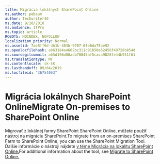 ```yaml
---
title: Migrácia lokálnych SharePoint Online
ms.author: pebaum
author: Techwriter40
ms.date: 9/10/2018
ms.audience: ITPro
ms.topic: article
ROBOTS: NOINDEX, NOFOLLOW
localization_priority: Normal
ms.assetid: 7ae8ff6d-db1b-403b-9707-6fe6da75be92
ms.openlocfilehash: a063184a4662bc311c91b50a62456f40728b854d
ms.sourcegitcommit: a65d196d00adb70045af5caca9828fe44b951f61
ms.translationtype: MT
ms.contentlocale: sk-SK
ms.lasthandoff: 09/04/2019
ms.locfileid: "36754063"
---
```

# <a name="migrate-on-premises-to-sharepoint-online"></a><span data-ttu-id="4c3f9-102">Migrácia lokálnych SharePoint Online</span><span class="sxs-lookup"><span data-stu-id="4c3f9-102">Migrate On-premises to SharePoint Online</span></span>

<span data-ttu-id="4c3f9-103">Migrovať z lokálnej farmy SharePoint SharePoint Online, môžete použiť nástroj na migráciu SharePoint.</span><span class="sxs-lookup"><span data-stu-id="4c3f9-103">To migrate from an on-premises SharePoint Farm to SharePoint Online, you can use the SharePoint Migration Tool.</span></span> <span data-ttu-id="4c3f9-104">Ďalšie informácie o nástroji nájdete [v téme Migrácia na lokalitu SharePoint Online.](https://go.microsoft.com/fwlink/?linkid=2019574)</span><span class="sxs-lookup"><span data-stu-id="4c3f9-104">For additional information about the tool, see [Migrate to SharePoint Online.](https://go.microsoft.com/fwlink/?linkid=2019574)</span></span>
  

